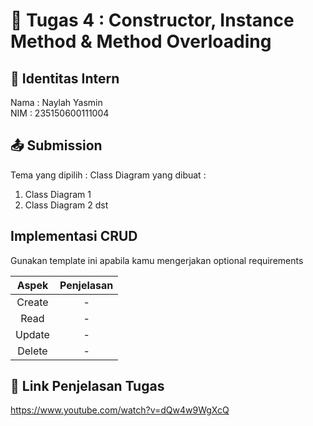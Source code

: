 # 📁 Tugas 4 : Constructor, Instance Method & Method Overloading

## 👤 Identitas Intern
Nama : Naylah Yasmin             
NIM  : 235150600111004

## 📤 Submission

Tema yang dipilih : 
Class Diagram yang dibuat : 
1. Class Diagram 1
2. Class Diagram 2
dst

## Implementasi CRUD

Gunakan template ini apabila kamu mengerjakan optional requirements

| Aspek | Penjelasan    |     
| :---:   | :---: | 
| Create | -   | 
| Read | -   | 
| Update | -   | 
| Delete | -   | 



## 🔗 Link Penjelasan Tugas

https://www.youtube.com/watch?v=dQw4w9WgXcQ

